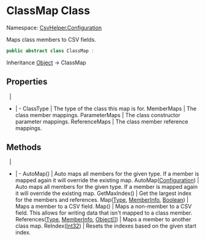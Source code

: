 # ClassMap Class

Namespace: [CsvHelper.Configuration](/api/CsvHelper.Configuration)

Maps class members to CSV fields.

```cs
public abstract class ClassMap : 
```

Inheritance [Object](https://docs.microsoft.com/en-us/dotnet/api/system.object) -> ClassMap

## Properties
&nbsp; | &nbsp;
- | -
ClassType | The type of the class this map is for.
MemberMaps | The class member mappings.
ParameterMaps | The class constructor parameter mappings.
ReferenceMaps | The class member reference mappings.

## Methods
&nbsp; | &nbsp;
- | -
AutoMap() | Auto maps all members for the given type. If a member is mapped again it will override the existing map.
AutoMap([Configuration](/api/CsvHelper.Configuration/Configuration)) | Auto maps all members for the given type. If a member is mapped again it will override the existing map.
GetMaxIndex() | Get the largest index for the members and references.
Map([Type](https://docs.microsoft.com/en-us/dotnet/api/system.type), [MemberInfo](https://docs.microsoft.com/en-us/dotnet/api/system.reflection.memberinfo), [Boolean](https://docs.microsoft.com/en-us/dotnet/api/system.boolean)) | Maps a member to a CSV field.
Map() | Maps a non-member to a CSV field. This allows for writing data that isn't mapped to a class member.
References([Type](https://docs.microsoft.com/en-us/dotnet/api/system.type), [MemberInfo](https://docs.microsoft.com/en-us/dotnet/api/system.reflection.memberinfo), [Object[]](https://docs.microsoft.com/en-us/dotnet/api/system.object[])) | Maps a member to another class map.
ReIndex([Int32](https://docs.microsoft.com/en-us/dotnet/api/system.int32)) | Resets the indexes based on the given start index.
